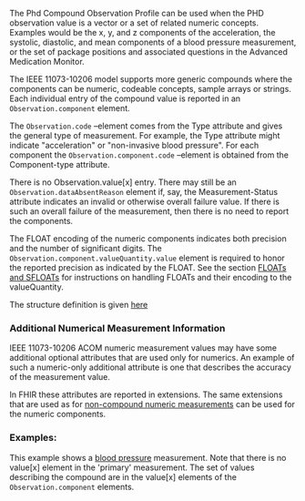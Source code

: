 The Phd Compound Observation Profile can be used when the PHD observation value is a vector or a set of related numeric concepts. Examples would be the x, y, and z components of the acceleration, the systolic, diastolic, and mean components of a blood pressure measurement, or the set of package positions and associated questions in the Advanced Medication Monitor.

The IEEE 11073-10206 model supports more generic compounds where the components can be numeric, codeable concepts, sample arrays or strings. Each individual entry of the compound value is reported in an `Observation.component` element.

The `Observation.code` –element comes from the Type attribute and gives the general type of measurement. For example, the Type attribute might indicate "acceleration" or "non-invasive blood pressure". For each component the `Observation.component.code` –element is obtained from the Component-type attribute.

There is no Observation.value[x] entry. There may still be an `Observation.dataAbsentReason` element if, say, the Measurement-Status attribute indicates an invalid or otherwise overall failure value. If there is such an overall failure of the measurement, then there is no need to report the components.

The FLOAT encoding of the numeric components indicates both precision and the number of significant digits. The `Observation.component.valueQuantity.value` element is required to honor the reported precision as indicated by the  FLOAT. See the section [FLOATs and SFLOATs](FLOATS.html) for instructions on handling FLOATs and their encoding to the valueQuantity.

The structure definition is given [here](StructureDefinition-PhdCompoundObservation.html)

### Additional Numerical Measurement Information
IEEE 11073-10206 ACOM numeric measurement values may have some additional optional attributes that are used only for numerics. An example of such a numeric-only additional attribute is one that describes the accuracy of the measurement value. 

In FHIR these attributes are reported in extensions. The same extensions that are used as for [non-compound numeric measurements](StructureDefinition-PhdNumericObservation.html) can be used for the numeric components. 

### Examples:
This example shows a [blood pressure](Observation-compound-numeric-blood-pressure.html) measurement. Note that there is no value[x] element in the 'primary' measurement. The set of values describing the compound are in the value[x] elements of the `Observation.component` elements.
